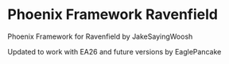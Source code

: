 # Phoenix Framework Ravenfield
Phoenix Framework for Ravenfield by JakeSayingWoosh

Updated to work with EA26 and future versions by EaglePancake
